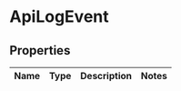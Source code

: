 
# ApiLogEvent

## Properties
Name | Type | Description | Notes
------------ | ------------- | ------------- | -------------



